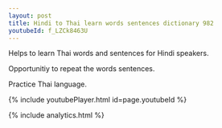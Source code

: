 ```yaml
---
layout: post
title: Hindi to Thai learn words sentences dictionary 982 
youtubeId: f_LZCk8463U
---
```

 
 
Helps to learn Thai words and sentences for Hindi speakers.

Opportunitiy to repeat the words sentences. 

Practice Thai language. 
 
{% include youtubePlayer.html id=page.youtubeId %}
 
 
{% include analytics.html %}